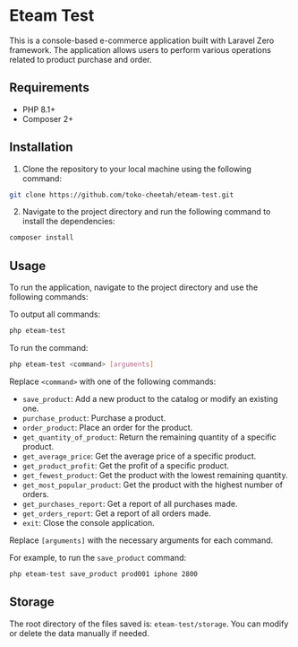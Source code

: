 # Eteam Test

This is a console-based e-commerce application built with Laravel Zero framework. The application allows users to perform various operations related to product purchase and order.

## Requirements

-   PHP 8.1+
-   Composer 2+

## Installation

1. Clone the repository to your local machine using the following command:

```bash
git clone https://github.com/toko-cheetah/eteam-test.git
```

2. Navigate to the project directory and run the following command to install the dependencies:

```bash
composer install
```

## Usage

To run the application, navigate to the project directory and use the following commands:

To output all commands:

```bash
php eteam-test
```

To run the command:

```bash
php eteam-test <command> [arguments]
```

Replace `<command>` with one of the following commands:

-   `save_product`: Add a new product to the catalog or modify an existing one.
-   `purchase_product`: Purchase a product.
-   `order_product`: Place an order for the product.
-   `get_quantity_of_product`: Return the remaining quantity of a specific product.
-   `get_average_price`: Get the average price of a specific product.
-   `get_product_profit`: Get the profit of a specific product.
-   `get_fewest_product`: Get the product with the lowest remaining quantity.
-   `get_most_popular_product`: Get the product with the highest number of orders.
-   `get_purchases_report`: Get a report of all purchases made.
-   `get_orders_report`: Get a report of all orders made.
-   `exit`: Close the console application.

Replace `[arguments]` with the necessary arguments for each command.

For example, to run the `save_product` command:

```bash
php eteam-test save_product prod001 iphone 2800
```

## Storage

The root directory of the files saved is: `eteam-test/storage`. You can modify or delete the data manually if needed.
